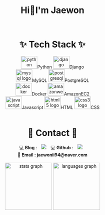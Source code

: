 <div align="center"><h1>Hi👋I'm Jaewon</h1></div>
</br>
<div align="center">
  <h1>✨ Tech Stack ✨</h1>
    <img src="https://cdn.jsdelivr.net/gh/devicons/devicon/icons/python/python-original.svg" height="40" width="52" alt="python logo"  />Python
    <img src="https://cdn.jsdelivr.net/gh/devicons/devicon/icons/django/django-plain.svg" height="40" width="52" alt="django logo"  />Django</br>
    <img src="https://cdn.jsdelivr.net/gh/devicons/devicon/icons/mysql/mysql-original.svg" height="40" width="52" alt="mysql logo"  />MySQL
    <img src="https://cdn.jsdelivr.net/gh/devicons/devicon/icons/postgresql/postgresql-original.svg" height="40" width="52" alt="postgresql logo"  />PostgreSQL</br>
    <img src="https://cdn.jsdelivr.net/gh/devicons/devicon/icons/docker/docker-original.svg" height="40" width="52" alt="docker logo"  />Docker
    <img src="https://cdn.jsdelivr.net/gh/devicons/devicon/icons/amazonwebservices/amazonwebservices-original.svg" height="40" width="52" alt="amazonwebservices logo"  />AmazonEC2</br>
    <img src="https://cdn.jsdelivr.net/gh/devicons/devicon/icons/javascript/javascript-original.svg" height="40" width="52" alt="javascript logo"  />Javascript
    <img src="https://cdn.jsdelivr.net/gh/devicons/devicon/icons/html5/html5-original.svg" height="40" width="52" alt="html5 logo"  />HTML
    <img src="https://cdn.jsdelivr.net/gh/devicons/devicon/icons/css3/css3-original.svg" height="40" width="52" alt="css3 logo"  />CSS</br></br>
  
  <h1>🌈 Contact 🌈</h1>
  💻 <b>Blog</b> : <a href="https://wdwonii.tistory.com/"><img src="http://img.shields.io/badge/-Tech%20Blog-000000?style=flat&logo=tistory&link=https://wdwonii.tistory.com/" style="height : auto; margin-left : 10px; margin-right : 10px;"/></a>
  💻 <b>Github</b> : <a href="https://github.com/ja2w0nii/"><img src="http://img.shields.io/badge/-Github-181717?style=flat&logo=github&link=https://github.com/ja2w0nii/" style="height : auto; margin-left : 10px; margin-right : 10px;"/></a></br>
  📧 <b>Email : jaewonii94@naver.com</b> </br></br>
</div>

<div align="center">
  <img src="https://github-readme-stats.vercel.app/api?username=ja2w0nii&hide_title=false&hide_rank=false&show_icons=true&include_all_commits=true&count_private=true&disable_animations=false&theme=onedark&locale=en&hide_border=false&order=1" height="150" alt="stats graph"  />
  <img src="https://github-readme-stats.vercel.app/api/top-langs?username=ja2w0nii&locale=en&hide_title=false&layout=compact&card_width=320&langs_count=5&theme=onedark&hide_border=false&order=2" height="150" alt="languages graph"  />
</div>
